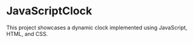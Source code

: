 # JavaScriptClock
This project showcases a dynamic clock implemented using JavaScript, HTML, and CSS.
